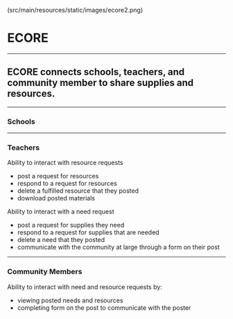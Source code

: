 (src/main/resources/static/images/ecore2.png)
# ECORE
***
## ECORE connects schools, teachers, and community member to share supplies and resources.
***
### Schools




***

### Teachers

Ability to interact with resource requests
- post a request for resources 
- respond to a request for resources
- delete a fulfilled resource that they posted
- download posted materials

Ability to interact with a need request
- post a request for supplies they need
- respond to a request for supplies that are needed
- delete a need that they posted
- communicate with the community at large through a form on their post

***

### Community Members

Ability to interact with need and resource requests by:
- viewing posted needs and resources
- completing form on the post to communicate with the poster




